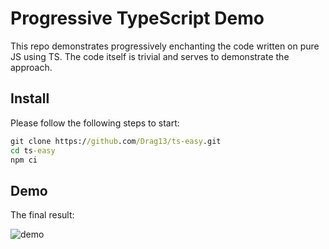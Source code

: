 # Progressive TypeScript Demo
This repo demonstrates progressively enchanting the code written on pure JS using TS.
The code itself is trivial and serves to demonstrate the approach.

## Install

Please follow the following steps to start:

```cmd
git clone https://github.com/Drag13/ts-easy.git
cd ts-easy
npm ci
```

## Demo

The final result:

![demo](https://raw.githubusercontent.com/Drag13/ts-easy/master/demo.gif)
